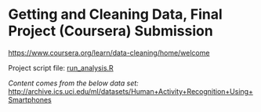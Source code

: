 # Getting and Cleaning Data, Final Project (Coursera) Submission

https://www.coursera.org/learn/data-cleaning/home/welcome

Project script file: [run_analysis.R](https://github.com/jtsinnott/DataCleaning/blob/master/run_analysis.R)

*Content comes from the below data set:*
http://archive.ics.uci.edu/ml/datasets/Human+Activity+Recognition+Using+Smartphones


